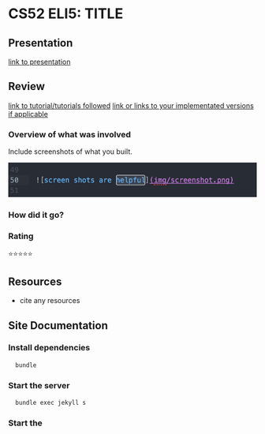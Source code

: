 # CS52 ELI5:  TITLE

## Presentation

[link to presentation](http://docs.google.com)

## Review

[link to tutorial/tutorials followed](http://google.com)
[link or links to your implementated versions if applicable](http://google.com)

### Overview of what was involved

Include screenshots of what you built. 

![screenshot](img/screenshot.png)

### How did it go? 

###  Rating

⭐️⭐️⭐️⭐️⭐️

## Resources

* cite any resources

## Site Documentation

### Install dependencies

```bash
  bundle
```

### Start the server

```bash
  bundle exec jekyll s
```
### Start the 
